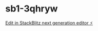 # sb1-3qhryw

[Edit in StackBlitz next generation editor ⚡️](https://stackblitz.com/~/github.com/techiesavvy/sb1-3qhryw)